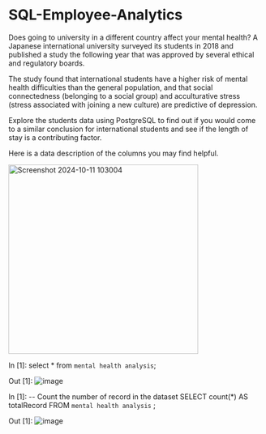 # SQL-Employee-Analytics
Does going to university in a different country affect your mental health? A Japanese international university surveyed its students in 2018 and published a study the following year that was approved by several ethical and regulatory boards.

The study found that international students have a higher risk of mental health difficulties than the general population, and that social connectedness (belonging to a social group) and acculturative stress (stress associated with joining a new culture) are predictive of depression.

Explore the students data using PostgreSQL to find out if you would come to a similar conclusion for international students and see if the length of stay is a contributing factor.

Here is a data description of the columns you may find helpful.

<img width="374" alt="Screenshot 2024-10-11 103004" src="https://github.com/user-attachments/assets/557f0a17-0ce2-49cc-9af4-ae28cd45e81e">

In [1]: select * from `mental health analysis`;

Out [1]:
![image](https://github.com/user-attachments/assets/e6164211-0b47-43df-9690-dc5b22ea958f)

In [1]: -- Count the number of record in the dataset
SELECT count(*) AS totalRecord
FROM `mental health analysis` ;

Out [1]: ![image](https://github.com/user-attachments/assets/ceb8a164-17a6-4410-9510-cd7fbbb63dec)





